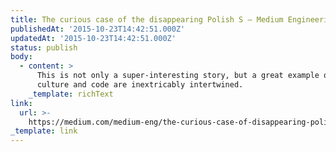 ```yaml
---
title: The curious case of the disappearing Polish S — Medium Engineering — Medium
publishedAt: '2015-10-23T14:42:51.000Z'
updatedAt: '2015-10-23T14:42:51.000Z'
status: publish
body:
  - content: >
      This is not only a super-interesting story, but a great example of how
      culture and code are inextricably intertwined.
    _template: richText
link:
  url: >-
    https://medium.com/medium-eng/the-curious-case-of-disappearing-polish-s-fa398313d4df
_template: link
---
```


